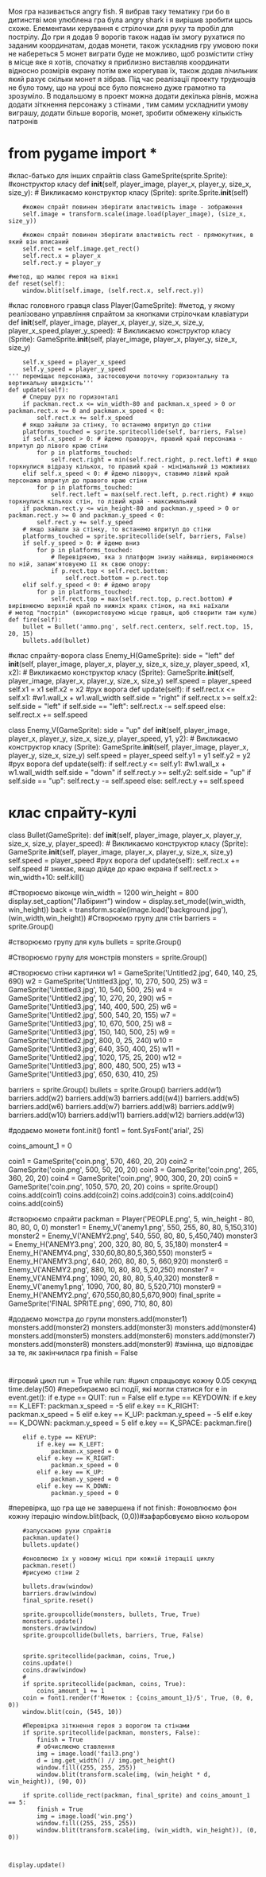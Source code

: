 Моя гра називається angry fish.
Я вибрав таку тематику гри бо в дитинстві моя улюблена гра була angry shark і я вирішив зробити щось схоже.
Елементами керування є стрілочки для руху та пробіл для пострілу.
До гри я додав 9 ворогів також надав їм змогу рухатися по заданим координатам, додав монети, також ускладнив гру умовою поки не набереться 5 монет виграти буде не можливо, щоб розмістити стіну в місце яке я хотів, спочатку я приблизно виставляв координати відносно розмірів екрану потім вже корегував їх, також додав лічильник який рахує скільки монет я зібрав.
Під час реалізації проекту труднощів не було тому, що на уроці все було пояснено дуже грамотно та зрозуміло.
В подальшому в проект можна додати декілька рівнів, можна додати зіткнення персонажу з стінами , тим самим ускладнити умову виграшу, додати більше ворогів, монет, зробити обмежену кількість патронів
# from pygame import *

#клас-батько для інших спрайтів
class GameSprite(sprite.Sprite):
    #конструктор класу
    def __init__(self, player_image, player_x, player_y, size_x, size_y):
        # Викликаємо конструктор класу (Sprite):
        sprite.Sprite.__init__(self)
    
        #кожен спрайт повинен зберігати властивість image - зображення
        self.image = transform.scale(image.load(player_image), (size_x, size_y))

        #кожен спрайт повинен зберігати властивість rect - прямокутник, в який він вписаний
        self.rect = self.image.get_rect()
        self.rect.x = player_x
        self.rect.y = player_y
 
    #метод, що малює героя на вікні
    def reset(self):
        window.blit(self.image, (self.rect.x, self.rect.y))

#клас головного гравця
class Player(GameSprite):
    #метод, у якому реалізовано управління спрайтом за кнопками стрілочкам клавіатури
    def __init__(self, player_image, player_x, player_y, size_x, size_y, player_x_speed,player_y_speed):
        # Викликаємо конструктор класу (Sprite):
        GameSprite.__init__(self, player_image, player_x, player_y, size_x, size_y)

        self.x_speed = player_x_speed
        self.y_speed = player_y_speed
    ''' переміщає персонажа, застосовуючи поточну горизонтальну та вертикальну швидкість'''
    def update(self):  
        # Спершу рух по горизонталі
        if packman.rect.x <= win_width-80 and packman.x_speed > 0 or packman.rect.x >= 0 and packman.x_speed < 0:
            self.rect.x += self.x_speed
        # якщо зайшли за стінку, то встанемо впритул до стіни
        platforms_touched = sprite.spritecollide(self, barriers, False)
        if self.x_speed > 0: # йдемо праворуч, правий край персонажа - впритул до лівого краю стіни
            for p in platforms_touched:
                self.rect.right = min(self.rect.right, p.rect.left) # якщо торкнулися відразу кількох, то правий край - мінімальний із можливих
        elif self.x_speed < 0: # йдемо ліворуч, ставимо лівий край персонажа впритул до правого краю стіни
            for p in platforms_touched:
                self.rect.left = max(self.rect.left, p.rect.right) # якщо торкнулися кількох стін, то лівий край - максимальний
        if packman.rect.y <= win_height-80 and packman.y_speed > 0 or packman.rect.y >= 0 and packman.y_speed < 0:
            self.rect.y += self.y_speed
        # якщо зайшли за стінку, то встанемо впритул до стіни
        platforms_touched = sprite.spritecollide(self, barriers, False)
        if self.y_speed > 0: # йдемо вниз
            for p in platforms_touched:
                # Перевіряємо, яка з платформ знизу найвища, вирівнюємося по ній, запам'ятовуємо її як свою опору:
                if p.rect.top < self.rect.bottom:
                    self.rect.bottom = p.rect.top
        elif self.y_speed < 0: # йдемо вгору
            for p in platforms_touched:
                self.rect.top = max(self.rect.top, p.rect.bottom) # вирівнюємо верхній край по нижніх краях стінок, на які наїхали
    # метод "постріл" (використовуємо місце гравця, щоб створити там кулю)
    def fire(self):
        bullet = Bullet('ammo.png', self.rect.centerx, self.rect.top, 15, 20, 15)
        bullets.add(bullet)

#клас спрайту-ворога
class Enemy_H(GameSprite):
    side = "left"
    def __init__(self, player_image, player_x, player_y, size_x, size_y, player_speed, x1, x2):
        # Викликаємо конструктор класу (Sprite):
        GameSprite.__init__(self, player_image, player_x, player_y, size_x, size_y)
        self.speed = player_speed
        self.x1 = x1
        self.x2 = x2
   #рух ворога
    def update(self):
        if self.rect.x <= self.x1: #w1.wall_x + w1.wall_width
            self.side = "right"
        if self.rect.x >= self.x2:
            self.side = "left"
        if self.side == "left":
            self.rect.x -= self.speed
        else:
            self.rect.x += self.speed

class Enemy_V(GameSprite):
    side = "up"
    def __init__(self, player_image, player_x, player_y, size_x, size_y, player_speed, y1, y2):
        # Викликаємо конструктор класу (Sprite):
        GameSprite.__init__(self, player_image, player_x, player_y, size_x, size_y)
        self.speed = player_speed
        self.y1 = y1
        self.y2 = y2
   #рух ворога
    def update(self):
        if self.rect.y <= self.y1: #w1.wall_x + w1.wall_width
            self.side = "down"
        if self.rect.y >= self.y2:
            self.side = "up"
        if self.side == "up":
            self.rect.y -= self.speed
        else:
            self.rect.y += self.speed





# клас спрайту-кулі
class Bullet(GameSprite):
    def __init__(self, player_image, player_x, player_y, size_x, size_y, player_speed):
        # Викликаємо конструктор класу (Sprite):
        GameSprite.__init__(self, player_image, player_x, player_y, size_x, size_y)
        self.speed = player_speed
    #рух ворога
    def update(self):
        self.rect.x += self.speed
        # зникає, якщо дійде до краю екрана
        if self.rect.x > win_width+10:
            self.kill()

#Створюємо віконце
win_width = 1200
win_height = 800
display.set_caption("Лабіринт")
window = display.set_mode((win_width, win_height))
back = transform.scale(image.load('background.jpg'), (win_width,win_height))
#Створюємо групу для стін
barriers = sprite.Group()

#створюємо групу для куль
bullets = sprite.Group()

#Створюємо групу для монстрів
monsters = sprite.Group()

#Створюємо стіни картинки
w1 = GameSprite('Untitled2.jpg', 640, 140, 25, 690)
w2 = GameSprite('Untitled3.jpg', 10, 270, 500, 25)
w3 = GameSprite('Untitled3.jpg', 10, 540, 500, 25)
w4 = GameSprite('Untitled2.jpg', 10, 270, 20, 290)
w5 = GameSprite('Untitled3.jpg', 140, 400, 500, 25)
w6 = GameSprite('Untitled2.jpg', 500, 540, 20, 155)
w7 = GameSprite('Untitled3.jpg', 10, 670, 500, 25)
w8 = GameSprite('Untitled3.jpg', 150, 140, 500, 25)
w9 = GameSprite('Untitled2.jpg', 800, 0, 25, 240)
w10 = GameSprite('Untitled3.jpg', 640, 350, 400, 25)
w11 = GameSprite('Untitled2.jpg', 1020, 175, 25, 200)
w12 = GameSprite('Untitled3.jpg', 800, 480, 500, 25)
w13 = GameSprite('Untitled3.jpg', 650, 630, 410, 25)

barriers = sprite.Group()
bullets = sprite.Group()
barriers.add(w1)
barriers.add(w2)
barriers.add(w3)
barriers.add((w4))
barriers.add(w5)
barriers.add(w6)
barriers.add(w7)
barriers.add(w8)
barriers.add(w9)
barriers.add(w10)
barriers.add(w11)
barriers.add(w12)
barriers.add(w13)


#додаємо монети
font.init()
font1 = font.SysFont('arial', 25)

coins_amount_1 = 0

coin1 = GameSprite('coin.png', 570, 460, 20, 20)
coin2 = GameSprite('coin.png', 500, 50, 20, 20)
coin3 = GameSprite('coin.png', 265, 360, 20, 20)
coin4 = GameSprite('coin.png', 900, 300, 20, 20)
coin5 = GameSprite('coin.png', 1050, 570, 20, 20)
coins = sprite.Group()
coins.add(coin1)
coins.add(coin2)
coins.add(coin3)
coins.add(coin4)
coins.add(coin5)




#створюємо спрайти
packman = Player('PEOPLE.png', 5, win_height - 80, 80, 80, 0, 0)
monster1 = Enemy_V('anemy1.png', 550, 255, 80, 80, 5,150,310)
monster2 = Enemy_V('ANEMY2.png', 540, 550, 80, 80, 5,450,740)
monster3 = Enemy_H('ANEMY3.png', 200, 320, 80, 80, 5, 35,180)
monster4 = Enemy_H('ANEMY4.png', 330,60,80,80,5,360,550)
monster5 = Enemy_H('ANEMY3.png', 640, 260, 80, 80, 5, 660,920)
monster6 = Enemy_V('ANEMY2.png', 880, 10, 80, 80, 5,20,250)
monster7 = Enemy_V('ANEMY4.png', 1090, 20, 80, 80, 5,40,320)
monster8 = Enemy_V('anemy1.png', 1090, 700, 80, 80, 5,520,710)
monster9 = Enemy_H('ANEMY2.png', 670,550,80,80,5,670,900)
final_sprite = GameSprite('FINAL SPRITE.png', 690, 710, 80, 80)

#додаємо монстра до групи
monsters.add(monster1)
monsters.add(monster2)
monsters.add(monster3)
monsters.add(monster4)
monsters.add(monster5)
monsters.add(monster6)
monsters.add(monster7)
monsters.add(monster8)
monsters.add(monster9)
#змінна, що відповідає за те, як закінчилася гра
finish = False
#

   
#ігровий цикл
run = True
while run:
    #цикл спрацьовує кожну 0.05 секунд
    time.delay(50)
        #перебираємо всі події, які могли статися
    for e in event.get():
        if e.type == QUIT:
            run = False
        elif e.type == KEYDOWN:
            if e.key == K_LEFT:
                packman.x_speed = -5
            elif e.key == K_RIGHT:
                packman.x_speed = 5
            elif e.key == K_UP:
                packman.y_speed = -5
            elif e.key == K_DOWN:
                packman.y_speed = 5
            elif e.key == K_SPACE:
                packman.fire()


        elif e.type == KEYUP:
            if e.key == K_LEFT:
                packman.x_speed = 0
            elif e.key == K_RIGHT:
                packman.x_speed = 0 
            elif e.key == K_UP:
                packman.y_speed = 0
            elif e.key == K_DOWN:
                packman.y_speed = 0

#перевірка, що гра ще не завершена
    if not finish:
        #оновлюємо фон кожну ітерацію
        window.blit(back, (0,0))#зафарбовуємо вікно кольором
        
        #запускаємо рухи спрайтів
        packman.update()
        bullets.update()

        #оновлюємо їх у новому місці при кожній ітерації циклу
        packman.reset()
        #рисуємо стіни 2
        
        bullets.draw(window)
        barriers.draw(window)
        final_sprite.reset()
    
        sprite.groupcollide(monsters, bullets, True, True)
        monsters.update()
        monsters.draw(window)
        sprite.groupcollide(bullets, barriers, True, False)

       
        sprite.spritecollide(packman, coins, True,)
        coins.update()
        coins.draw(window)
        #
        if sprite.spritecollide(packman, coins, True):
            coins_amount_1 += 1
        coin = font1.render(f'Монеток : {coins_amount_1}/5', True, (0, 0, 0))
        window.blit(coin, (545, 10))

        #Перевірка зіткнення героя з ворогом та стінами
        if sprite.spritecollide(packman, monsters, False):
            finish = True
            # обчислюємо ставлення
            img = image.load('fail3.png')
            d = img.get_width() // img.get_height()
            window.fill((255, 255, 255))
            window.blit(transform.scale(img, (win_height * d, win_height)), (90, 0))

        if sprite.collide_rect(packman, final_sprite) and coins_amount_1 == 5:
            finish = True
            img = image.load('win.png')
            window.fill((255, 255, 255))
            window.blit(transform.scale(img, (win_width, win_height)), (0, 0))

        

    display.update()
